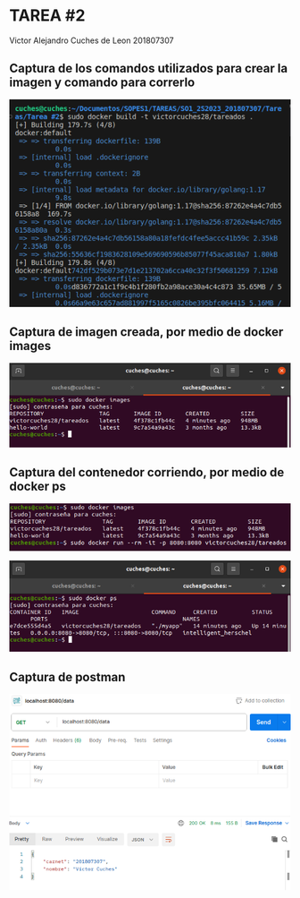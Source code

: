 # TAREA #2
Victor Alejandro Cuches de Leon 201807307

## Captura de los comandos utilizados para crear la imagen y comando para correrlo
![](img/captura1.png)

## Captura de imagen creada, por medio de docker images
![](img/captura2.png)

## Captura del contenedor corriendo, por medio de docker ps
![](img/captura3.png)

![](img/captura3_2.png)

## Captura de postman
![](img/captura4.png)
